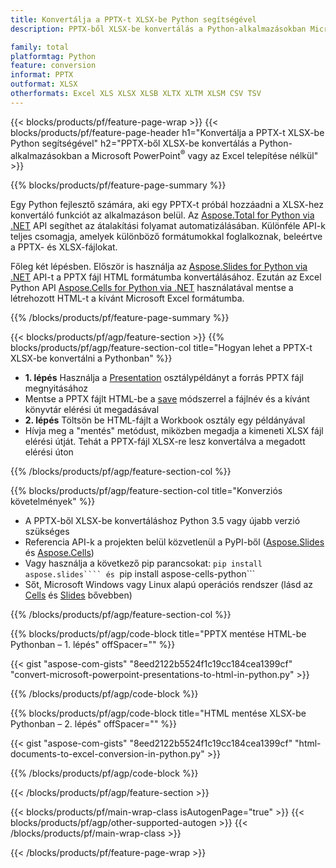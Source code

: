 ```yaml
---
title: Konvertálja a PPTX-t XLSX-be Python segítségével
description: PPTX-ből XLSX-be konvertálás a Python-alkalmazásokban Microsoft Office használata nélkül 

family: total
platformtag: Python
feature: conversion
informat: PPTX
outformat: XLSX
otherformats: Excel XLS XLSX XLSB XLTX XLTM XLSM CSV TSV
---
```

{{< blocks/products/pf/feature-page-wrap >}}
{{< blocks/products/pf/feature-page-header h1="Konvertálja a PPTX-t XLSX-be Python segítségével" h2="PPTX-ből XLSX-be konvertálás a Python-alkalmazásokban a Microsoft PowerPoint<sup>&reg;</sup> vagy az Excel telepítése nélkül" >}}

{{% blocks/products/pf/feature-page-summary %}}

Egy Python fejlesztő számára, aki egy PPTX-t próbál hozzáadni a XLSX-hez konvertáló funkciót az alkalmazáson belül. Az [Aspose.Total for Python via .NET](https://products.aspose.com/total/python-net/) API segíthet az átalakítási folyamat automatizálásában. Különféle API-k teljes csomagja, amelyek különböző formátumokkal foglalkoznak, beleértve a PPTX- és XLSX-fájlokat.

Főleg két lépésben. Először is használja az [Aspose.Slides for Python via .NET](https://products.aspose.com/slides/python-net/) API-t a PPTX fájl HTML formátumba konvertálásához. Ezután az Excel Python API [Aspose.Cells for Python via .NET](https://products.aspose.com/cells/python-net/) használatával mentse a létrehozott HTML-t a kívánt Microsoft Excel formátumba. 

{{% /blocks/products/pf/feature-page-summary %}}

{{< blocks/products/pf/agp/feature-section >}}
{{% blocks/products/pf/agp/feature-section-col title="Hogyan lehet a PPTX-t XLSX-be konvertálni a Pythonban" %}}
- **1. lépés** Használja a [Presentation](https://reference.aspose.com/slides/python-net/aspose.slides/presentation/) osztálypéldányt a forrás PPTX fájl megnyitásához 
- Mentse a PPTX fájlt HTML-be a [save](https://reference.aspose.com/slides/python-net/aspose.slides/presentation/) módszerrel a fájlnév és a kívánt könyvtár elérési út megadásával
-  **2. lépés** Töltsön be HTML-fájlt a Workbook osztály egy példányával
-  Hívja meg a "mentés" metódust, miközben megadja a kimeneti XLSX fájl elérési útját. Tehát a PPTX-fájl XLSX-re lesz konvertálva a megadott elérési úton

{{% /blocks/products/pf/agp/feature-section-col %}}

{{% blocks/products/pf/agp/feature-section-col title="Konverziós követelmények" %}}

- A PPTX-ből XLSX-be konvertáláshoz Python 3.5 vagy újabb verzió szükséges
- Referencia API-k a projekten belül közvetlenül a PyPI-ből ([Aspose.Slides](https://pypi.org/project/Aspose.Slides/) és [Aspose.Cells](https://pypi.org/project/aspose-cells-python/))
-  Vagy használja a következő pip parancsokat: ```pip install aspose.slides```` és ```pip install aspose-cells-python```
-  Sőt, Microsoft Windows vagy Linux alapú operációs rendszer (lásd az [Cells](https://docs.aspose.com/cells/python-net/getting-started/#installation) és [Slides](https://docs.aspose.com/slides/python-net/system-requirements/) bővebben)
 

{{% /blocks/products/pf/agp/feature-section-col %}}

{{% blocks/products/pf/agp/code-block title="PPTX mentése HTML-be Pythonban – 1. lépés" offSpacer="" %}}

{{< gist "aspose-com-gists" "8eed2122b5524f1c19cc184cea1399cf" "convert-microsoft-powerpoint-presentations-to-html-in-python.py" >}}

{{% /blocks/products/pf/agp/code-block %}}

{{% blocks/products/pf/agp/code-block title="HTML mentése XLSX-be Pythonban – 2. lépés" offSpacer="" %}}

{{< gist "aspose-com-gists" "8eed2122b5524f1c19cc184cea1399cf" "html-documents-to-excel-conversion-in-python.py" >}}

{{% /blocks/products/pf/agp/code-block %}}

{{< /blocks/products/pf/agp/feature-section >}}

{{< blocks/products/pf/main-wrap-class isAutogenPage="true" >}}
{{< blocks/products/pf/agp/other-supported-autogen >}}
{{< /blocks/products/pf/main-wrap-class >}}

{{< /blocks/products/pf/feature-page-wrap >}}